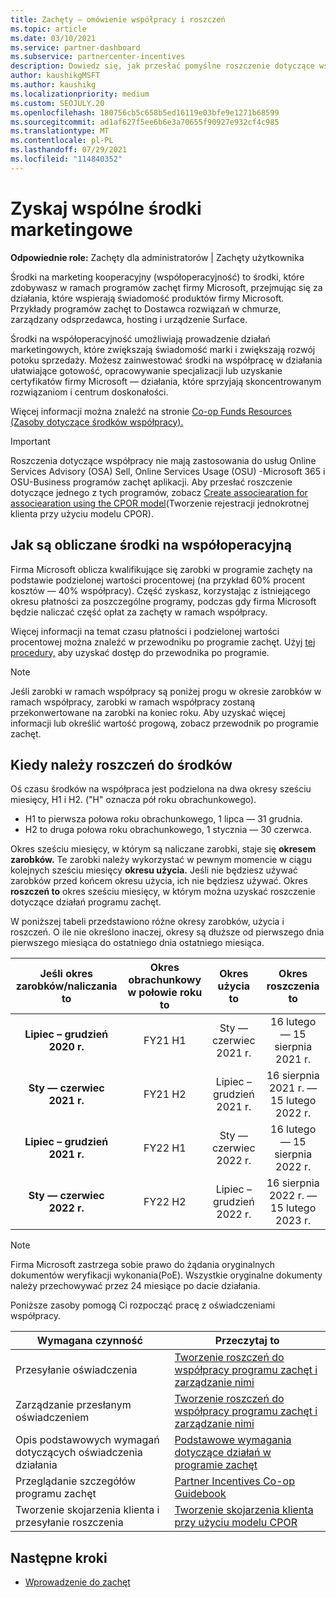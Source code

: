 ```yaml
---
title: Zachęty — omówienie współpracy i roszczeń
ms.topic: article
ms.date: 03/10/2021
ms.service: partner-dashboard
ms.subservice: partnercenter-incentives
description: Dowiedz się, jak przesłać pomyślne roszczenie dotyczące współpracy dla zachęt, organizując odpowiednią dokumentację, faktury, zestawienia i dowód wykonania.
author: kaushikgMSFT
ms.author: kaushikg
ms.localizationpriority: medium
ms.custom: SEOJULY.20
ms.openlocfilehash: 180756cb5c658b5ed16119e03bfe9e1271b68599
ms.sourcegitcommit: ad1af627f5ee6b6e3a70655f90927e932cf4c985
ms.translationtype: MT
ms.contentlocale: pl-PL
ms.lasthandoff: 07/29/2021
ms.locfileid: "114840352"
---
```

# <a name="earn-cooperative-marketing-funds"></a>Zyskaj wspólne środki marketingowe

**Odpowiednie role:** Zachęty dla administratorów | Zachęty użytkownika

Środki na marketing kooperacyjny (współoperacyjność) to środki, które zdobywasz w ramach programów zachęt firmy Microsoft, przejmując się za działania, które wspierają świadomość produktów firmy Microsoft. Przykłady programów zachęt to Dostawca rozwiązań w chmurze, zarządzany odsprzedawca, hosting i urządzenie Surface.

Środki na współoperacyjność umożliwiają prowadzenie działań marketingowych, które zwiększają świadomość marki i zwiększają rozwój potoku sprzedaży. Możesz zainwestować środki na współpracę w działania ułatwiające gotowość, opracowywanie specjalizacji lub uzyskanie certyfikatów firmy Microsoft — działania, które sprzyjają skoncentrowanym rozwiązaniom i centrum doskonałości.

Więcej informacji można znaleźć na stronie [Co-op Funds Resources (Zasoby dotyczące środków współpracy).](https://partner.microsoft.com/asset/collection/co-op-funds-resources#/)

>[!Important]
>Roszczenia dotyczące współpracy nie mają zastosowania do usług Online Services Advisory (OSA) Sell, Online Services Usage (OSU) -Microsoft 365 i OSU-Business programów zachęt aplikacji. Aby przesłać roszczenie dotyczące jednego z tych programów, zobacz [Create associearation for associearation using the CPOR model](submit-osa-claim.md)(Tworzenie rejestracji jednokrotnej klienta przy użyciu modelu CPOR).

## <a name="how-co-op-funds-are-calculated"></a>Jak są obliczane środki na współoperacyjną

Firma Microsoft oblicza kwalifikujące się zarobki w programie zachęty na podstawie podzielonej wartości procentowej (na przykład 60% procent kosztów — 40% współpracy). Część zyskasz, korzystając z istniejącego okresu płatności za poszczególne programy, podczas gdy firma Microsoft będzie naliczać część opłat za zachęty w ramach współpracy.

Więcej informacji na temat czasu płatności i podzielonej wartości procentowej można znaleźć w przewodniku po programie zachęt. Użyj [tej procedury,](incentives-determined-your-program-eligibility.md) aby uzyskać dostęp do przewodnika po programie.

>[!NOTE]
>Jeśli zarobki w ramach współpracy są poniżej progu w okresie zarobków w ramach współpracy, zarobki w ramach współpracy zostaną przekonwertowane na zarobki na koniec roku. Aby uzyskać więcej informacji lub określić wartość progową, zobacz przewodnik po programie zachęt.

## <a name="when-to-claim-your-funds"></a>Kiedy należy roszczeń do środków

Oś czasu środków na współpraca jest podzielona na dwa okresy sześciu miesięcy, H1 i H2. ("H" oznacza pół roku obrachunkowego).

- H1 to pierwsza połowa roku obrachunkowego, 1 lipca — 31 grudnia.
- H2 to druga połowa roku obrachunkowego, 1 stycznia — 30 czerwca.

Okres sześciu miesięcy, w którym są naliczane zarobki, staje się **okresem zarobków.** Te zarobki należy wykorzystać w pewnym momencie w ciągu kolejnych sześciu miesięcy **okresu użycia.** Jeśli nie będziesz używać zarobków przed końcem okresu użycia, ich nie będziesz używać. Okres **roszczeń to** okres sześciu miesięcy, w którym można uzyskać roszczenie dotyczące działań programu zachęt.

W poniższej tabeli przedstawiono różne okresy zarobków, użycia i roszczeń. O ile nie określono inaczej, okresy są dłuższe od pierwszego dnia pierwszego miesiąca do ostatniego dnia ostatniego miesiąca.

|  Jeśli okres zarobków/naliczania to  |Okres obrachunkowy w połowie roku to  |  Okres użycia to  |  Okres roszczenia to  |
| :-----------: | :-----------: | :-----------: | :-----------: |
|**Lipiec – grudzień 2020 r.**| FY21 H1  |  Sty — czerwiec 2021 r.  |  16 lutego — 15 sierpnia 2021 r.  |
|**Sty — czerwiec 2021 r.** |  FY21 H2  |  Lipiec – grudzień 2021 r.  |  16 sierpnia 2021 r. — 15 lutego 2022 r.  |
|**Lipiec – grudzień 2021 r.**|  FY22 H1  |  Sty — czerwiec 2022 r.  |  16 lutego — 15 sierpnia 2022 r.  |
|**Sty — czerwiec 2022 r.** |  FY22 H2  |  Lipiec – grudzień 2022 r.  |  16 sierpnia 2022 r. — 15 lutego 2023 r.  |

>[!NOTE]
>Firma Microsoft zastrzega sobie prawo do żądania oryginalnych dokumentów weryfikacji wykonania(PoE). Wszystkie oryginalne dokumenty należy przechowywać przez 24 miesiące po dacie działania.

Poniższe zasoby pomogą Ci rozpocząć pracę z oświadczeniami współpracy.

| Wymagana czynność | Przeczytaj to |
| ------ | ----------- |
| Przesyłanie oświadczenia |  [Tworzenie roszczeń do współpracy programu zachęt i zarządzanie nimi](create-incentives-claims.md)  |
| Zarządzanie przesłanym oświadczeniem | [Tworzenie roszczeń do współpracy programu zachęt i zarządzanie nimi](create-incentives-claims.md)    |
| Opis podstawowych wymagań dotyczących oświadczenia działania | [Podstawowe wymagania dotyczące działań w programie zachęt](core-requirements.md)   |
| Przeglądanie szczegółów programu zachęt | [Partner Incentives Co-op Guidebook](https://assetsprod.microsoft.com/co-op-guidebook.pdf)  |
| Tworzenie skojarzenia klienta i przesyłanie roszczenia | [Tworzenie skojarzenia klienta przy użyciu modelu CPOR](submit-osa-claim.md)   |

## <a name="next-steps"></a>Następne kroki

- [Wprowadzenie do zachęt](incentives-get-started-intro.md)
